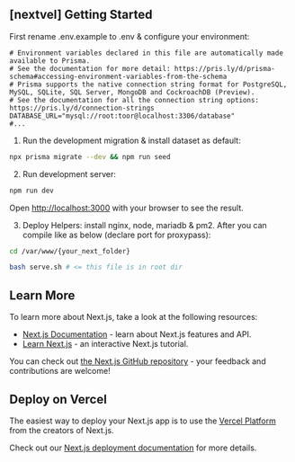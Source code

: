 ## [nextvel] Getting Started

First rename .env.example to .env & configure your environment:

```dotenv
# Environment variables declared in this file are automatically made available to Prisma.
# See the documentation for more detail: https://pris.ly/d/prisma-schema#accessing-environment-variables-from-the-schema
# Prisma supports the native connection string format for PostgreSQL, MySQL, SQLite, SQL Server, MongoDB and CockroachDB (Preview).
# See the documentation for all the connection string options: https://pris.ly/d/connection-strings
DATABASE_URL="mysql://root:toor@localhost:3306/database"
#...
```

1) Run the development migration & install dataset as default:

```bash
npx prisma migrate --dev && npm run seed
```

2) Run development server:

```bash
npm run dev
```

Open [http://localhost:3000](http://localhost:3000) with your browser to see the result.

3) Deploy Helpers: install nginx, node, mariadb & pm2. After you can compile like as below (declare port for proxypass):

```bash
cd /var/www/{your_next_folder}

bash serve.sh # <= this file is in root dir
```

## Learn More

To learn more about Next.js, take a look at the following resources:

- [Next.js Documentation](https://nextjs.org/docs) - learn about Next.js features and API.
- [Learn Next.js](https://nextjs.org/learn) - an interactive Next.js tutorial.

You can check out [the Next.js GitHub repository](https://github.com/vercel/next.js/) - your feedback and contributions
are welcome!

## Deploy on Vercel

The easiest way to deploy your Next.js app is to use
the [Vercel Platform](https://vercel.com/new?utm_medium=default-template&filter=next.js&utm_source=create-next-app&utm_campaign=create-next-app-readme)
from the creators of Next.js.

Check out our [Next.js deployment documentation](https://nextjs.org/docs/deployment) for more details.
